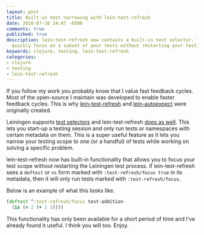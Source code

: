```yaml
---
layout: post
title: Built-in test narrowing with lein-test-refresh
date: 2018-07-16 14:47 -0500
comments: true
published: true
description: lein-test-refresh now contains a built-in test selector. This lets you
  quickly focus on a subset of your tests without restarting your testing process.
keywords: clojure, testing, lein-test-refresh
categories:
- clojure
- testing
- lein-test-refresh
---
```


If you follow my work you probably know that I value fast feedback cycles. Most of the open-source I maintain was developed to enable faster feedback cycles. This is why [lein-test-refresh](https://github.com/jakemcc/lein-test-refresh/) and [lein-autoexpect](https://github.com/clojure-expectations/lein-autoexpect) were originally created.


Leiningen supports [test selectors](https://github.com/technomancy/leiningen/blob/master/doc/TUTORIAL.md#tests) and lein-test-refresh [does as well](https://github.com/jakemcc/lein-test-refresh/blob/master/CHANGES.md#040). This lets you start-up a testing session and only run tests or namespaces with certain metadata on them. This is a super useful feature as it lets you narrow your testing scope to one (or a handful) of tests while working on solving a specific problem.

lein-test-refresh now has built-in functionality that allows you to focus your test scope without restarting the Leiningen test process. If lein-test-refresh sees a `deftest` or `ns` form marked with `:test-refresh/focus true` in its metadata, then it will only run tests marked with `:test-refresh/focus`.

Below is an example of what this looks like.

```clojure
(deftest ^:test-refresh/focus test-addition
  (is (= 2 (+ 1 1))))
```

This functionality has only been available for a short period of time and I've already found it useful. I think you will too. Enjoy.

